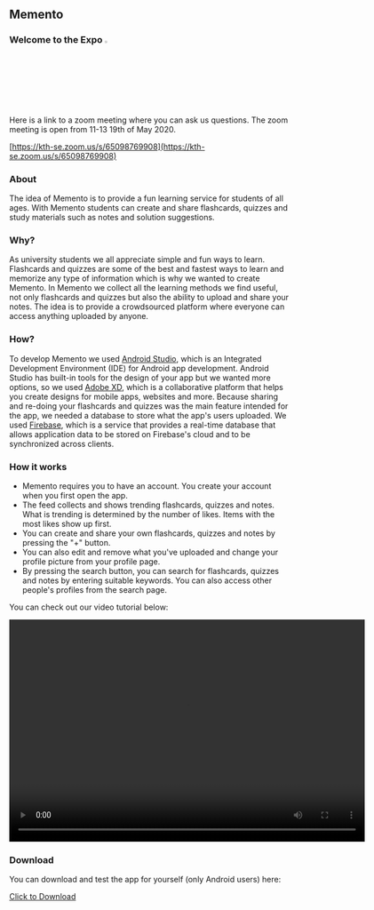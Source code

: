 ## Memento

### Welcome to the Expo  <img width='3%' src="hatt.png?raw=true"/> 

Here is a link to a zoom meeting where you can ask us questions. The zoom meeting is open from 11-13 19th of May 2020. 

[https://kth-se.zoom.us/s/65098769908](https://kth-se.zoom.us/s/65098769908)

### About
The idea of Memento is to provide a fun learning service for students of all ages. With Memento students can create and share flashcards, quizzes and study materials such as notes and solution suggestions. 

### Why?
As university students we all appreciate simple and fun ways to learn. Flashcards and quizzes are some of the best and fastest ways to learn and memorize any type of information which is why we wanted to create Memento. In Memento we collect all the learning methods we find useful, not only flashcards and quizzes but also the ability to upload and share your notes. The idea is to provide a crowdsourced platform where everyone can access anything uploaded by anyone.

### How? 
To develop Memento we used [Android Studio](https://developer.android.com/), which is an Integrated Development Environment (IDE) for Android app development. Android Studio has built-in tools for the design of your app but we wanted more options, so we used [Adobe XD](https://www.adobe.com/se/products/xd.html), which is a collaborative platform that helps you create designs for mobile apps, websites and more. Because sharing and re-doing your flashcards and quizzes was the main feature intended for the app, we needed a database to store what the app's users uploaded. We used [Firebase](https://firebase.google.com/), which is a service that provides a real-time database that allows application data to be stored on Firebase's cloud and to be synchronized across clients.

### How it works
* Memento requires you to have an account. You create your account when you first open the app.
* The feed collects and shows trending flashcards, quizzes and notes. What is trending is determined by the number of likes. Items with the most likes show up first.
* You can create and share your own flashcards, quizzes and notes by pressing the "+" button.
* You can also edit and remove what you've uploaded and change your profile picture from your profile page.
* By pressing the search button, you can search for flashcards, quizzes and notes by entering suitable keywords. You can also access other people's profiles from the search page.

You can check out our video tutorial below:

<video src="Memento trailer.mp4" width="640" height="400" controls preload></video>

### Download

You can download and test the app for yourself (only Android users) here:

<a href="Memento.apk" download>Click to Download</a>
